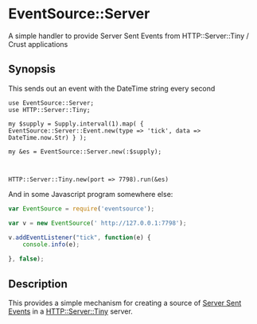 # EventSource::Server

A simple handler to provide Server Sent Events from HTTP::Server::Tiny / Crust applications

## Synopsis

This sends out an event with the DateTime string every second

```perl6
use EventSource::Server;
use HTTP::Server::Tiny;

my $supply = Supply.interval(1).map( { EventSource::Server::Event.new(type => 'tick', data => DateTime.now.Str) } );

my &es = EventSource::Server.new(:$supply);



HTTP::Server::Tiny.new(port => 7798).run(&es)
```

And in some Javascript program somewhere else:

```javascript
var EventSource = require('eventsource');

var v = new EventSource(' http://127.0.0.1:7798');

v.addEventListener("tick", function(e) {
    console.info(e);

}, false);
```

## Description

This provides a simple mechanism for creating a source of [Server Sent Events](https://www.w3.org/TR/eventsource/) in a [HTTP::Server::Tiny](https://github.com/tokuhirom/p6-HTTP-Server-Tiny) server.






